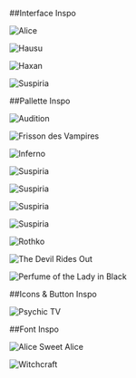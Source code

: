 
##Interface Inspo

![Alice](inspo/eyes.gif)

![Hausu](inspo/hausu2.jpg)

![Haxan](inspo/haxan.jpg)

![Suspiria](inspo/suspiria4.gif)


##Pallette Inspo

![Audition](inspo/audition.gif)

![Frisson des Vampires](inspo/frisson.png)

![Inferno](inspo/inferno2.jpg)

![Suspiria](inspo/suspiria.jpg)

![Suspiria](inspo/suspiria3.jpg)

![Suspiria](inspo/suspiria1.jpg)

![Suspiria](inspo/suspiria5.gif)

![Rothko](inspo/rothko.jpg)

![The Devil Rides Out](inspo/devil.jpg)

![Perfume of the Lady in Black](inspo/perfume.jpg)


##Icons & Button Inspo

![Psychic TV](inspo/psytv.jpg)

##Font Inspo

![Alice Sweet Alice](inspo/jpg.jpg)

![Witchcraft](inspo/witchcraft.jpg)
